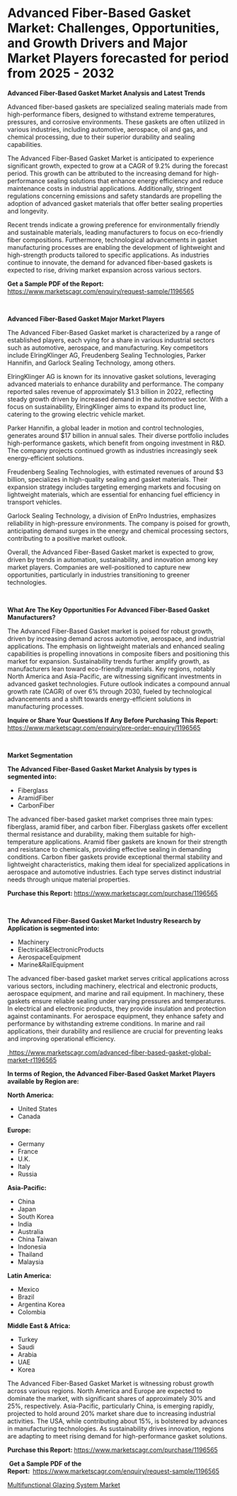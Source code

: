 <p><h1>Advanced Fiber-Based Gasket Market: Challenges, Opportunities, and Growth Drivers and Major Market Players forecasted for period from 2025 - 2032</h1></p><p><strong>Advanced Fiber-Based Gasket Market Analysis and Latest Trends</strong></p>
<p><p>Advanced fiber-based gaskets are specialized sealing materials made from high-performance fibers, designed to withstand extreme temperatures, pressures, and corrosive environments. These gaskets are often utilized in various industries, including automotive, aerospace, oil and gas, and chemical processing, due to their superior durability and sealing capabilities. </p><p>The Advanced Fiber-Based Gasket Market is anticipated to experience significant growth, expected to grow at a CAGR of 9.2% during the forecast period. This growth can be attributed to the increasing demand for high-performance sealing solutions that enhance energy efficiency and reduce maintenance costs in industrial applications. Additionally, stringent regulations concerning emissions and safety standards are propelling the adoption of advanced gasket materials that offer better sealing properties and longevity.</p><p>Recent trends indicate a growing preference for environmentally friendly and sustainable materials, leading manufacturers to focus on eco-friendly fiber compositions. Furthermore, technological advancements in gasket manufacturing processes are enabling the development of lightweight and high-strength products tailored to specific applications. As industries continue to innovate, the demand for advanced fiber-based gaskets is expected to rise, driving market expansion across various sectors.</p></p>
<p><strong>Get a Sample PDF of the Report:&nbsp;</strong> <a href="https://www.marketscagr.com/enquiry/request-sample/1196565?utm_campaign=1835&utm_medium=2&utm_source=Github&utm_content=ia&utm_term=22032025&utm_id=advanced-fiber-based-gasket">https://www.marketscagr.com/enquiry/request-sample/1196565</a></p>
<p>&nbsp;</p>
<p><strong>Advanced Fiber-Based Gasket Major Market Players</strong></p>
<p><p>The Advanced Fiber-Based Gasket market is characterized by a range of established players, each vying for a share in various industrial sectors such as automotive, aerospace, and manufacturing. Key competitors include ElringKlinger AG, Freudenberg Sealing Technologies, Parker Hannifin, and Garlock Sealing Technology, among others. </p><p>ElringKlinger AG is known for its innovative gasket solutions, leveraging advanced materials to enhance durability and performance. The company reported sales revenue of approximately $1.3 billion in 2022, reflecting steady growth driven by increased demand in the automotive sector. With a focus on sustainability, ElringKlinger aims to expand its product line, catering to the growing electric vehicle market.</p><p>Parker Hannifin, a global leader in motion and control technologies, generates around $17 billion in annual sales. Their diverse portfolio includes high-performance gaskets, which benefit from ongoing investment in R&D. The company projects continued growth as industries increasingly seek energy-efficient solutions.</p><p>Freudenberg Sealing Technologies, with estimated revenues of around $3 billion, specializes in high-quality sealing and gasket materials. Their expansion strategy includes targeting emerging markets and focusing on lightweight materials, which are essential for enhancing fuel efficiency in transport vehicles.</p><p>Garlock Sealing Technology, a division of EnPro Industries, emphasizes reliability in high-pressure environments. The company is poised for growth, anticipating demand surges in the energy and chemical processing sectors, contributing to a positive market outlook.</p><p>Overall, the Advanced Fiber-Based Gasket market is expected to grow, driven by trends in automation, sustainability, and innovation among key market players. Companies are well-positioned to capture new opportunities, particularly in industries transitioning to greener technologies.</p></p>
<p>&nbsp;</p>
<p><strong>What Are The Key Opportunities For Advanced Fiber-Based Gasket Manufacturers?</strong></p>
<p><p>The Advanced Fiber-Based Gasket market is poised for robust growth, driven by increasing demand across automotive, aerospace, and industrial applications. The emphasis on lightweight materials and enhanced sealing capabilities is propelling innovations in composite fibers and positioning this market for expansion. Sustainability trends further amplify growth, as manufacturers lean toward eco-friendly materials. Key regions, notably North America and Asia-Pacific, are witnessing significant investments in advanced gasket technologies. Future outlook indicates a compound annual growth rate (CAGR) of over 6% through 2030, fueled by technological advancements and a shift towards energy-efficient solutions in manufacturing processes.</p></p>
<p><strong>Inquire or Share Your Questions If Any Before Purchasing This Report:</strong> <a href="https://www.marketscagr.com/enquiry/pre-order-enquiry/1196565?utm_campaign=1835&utm_medium=2&utm_source=Github&utm_content=ia&utm_term=22032025&utm_id=advanced-fiber-based-gasket">https://www.marketscagr.com/enquiry/pre-order-enquiry/1196565</a></p>
<p>&nbsp;</p>
<p><strong>Market Segmentation</strong></p>
<p><strong>The Advanced Fiber-Based Gasket Market Analysis by types is segmented into:</strong></p>
<p><ul><li>Fiberglass</li><li>AramidFiber</li><li>CarbonFiber</li></ul></p>
<p><p>The advanced fiber-based gasket market comprises three main types: fiberglass, aramid fiber, and carbon fiber. Fiberglass gaskets offer excellent thermal resistance and durability, making them suitable for high-temperature applications. Aramid fiber gaskets are known for their strength and resistance to chemicals, providing effective sealing in demanding conditions. Carbon fiber gaskets provide exceptional thermal stability and lightweight characteristics, making them ideal for specialized applications in aerospace and automotive industries. Each type serves distinct industrial needs through unique material properties.</p></p>
<p><strong>Purchase this Report:&nbsp;</strong><a href="https://www.marketscagr.com/purchase/1196565?utm_campaign=1835&utm_medium=2&utm_source=Github&utm_content=ia&utm_term=22032025&utm_id=advanced-fiber-based-gasket">https://www.marketscagr.com/purchase/1196565</a></p>
<p>&nbsp;</p>
<p><strong>The Advanced Fiber-Based Gasket Market Industry Research by Application is segmented into:</strong></p>
<p><ul><li>Machinery</li><li>Electrical&ElectronicProducts</li><li>AerospaceEquipment</li><li>Marine&RailEquipment</li></ul></p>
<p><p>The advanced fiber-based gasket market serves critical applications across various sectors, including machinery, electrical and electronic products, aerospace equipment, and marine and rail equipment. In machinery, these gaskets ensure reliable sealing under varying pressures and temperatures. In electrical and electronic products, they provide insulation and protection against contaminants. For aerospace equipment, they enhance safety and performance by withstanding extreme conditions. In marine and rail applications, their durability and resilience are crucial for preventing leaks and improving operational efficiency.</p></p>
<p><a href="https://www.marketscagr.com/advanced-fiber-based-gasket-global-market-r1196565?utm_campaign=1835&utm_medium=2&utm_source=Github&utm_content=ia&utm_term=22032025&utm_id=advanced-fiber-based-gasket">&nbsp;https://www.marketscagr.com/advanced-fiber-based-gasket-global-market-r1196565</a></p>
<p><strong>In terms of Region, the Advanced Fiber-Based Gasket Market Players available by Region are:</strong></p>
<p>
    <p> <strong> North America: </strong>
        <ul>
            <li>United States</li>
            <li>Canada</li>
        </ul>
        </p> 
    <p> <strong> Europe: </strong>
        <ul>
            <li>Germany</li>
            <li>France</li>
            <li>U.K.</li>
            <li>Italy</li>
            <li>Russia</li>
        </ul>
        </p> 
    <p> <strong> Asia-Pacific: </strong>
        <ul>
            <li>China</li>
            <li>Japan</li>
            <li>South Korea</li>
            <li>India</li>
            <li>Australia</li>
            <li>China Taiwan</li>
            <li>Indonesia</li>
            <li>Thailand</li>
            <li>Malaysia</li>
        </ul>
        </p> 
    <p> <strong> Latin America: </strong>
        <ul>
            <li>Mexico</li>
            <li>Brazil</li>
            <li>Argentina Korea</li>
            <li>Colombia</li>
        </ul>
        </p> 
    <p> <strong> Middle East & Africa: </strong>
        <ul>
            <li>Turkey</li>
            <li>Saudi</li>
            <li>Arabia</li>
            <li>UAE</li>
            <li>Korea</li>
        </ul>
    </p>
    </p>
<p><p>The Advanced Fiber-Based Gasket Market is witnessing robust growth across various regions. North America and Europe are expected to dominate the market, with significant shares of approximately 30% and 25%, respectively. Asia-Pacific, particularly China, is emerging rapidly, projected to hold around 20% market share due to increasing industrial activities. The USA, while contributing about 15%, is bolstered by advances in manufacturing technologies. As sustainability drives innovation, regions are adapting to meet rising demand for high-performance gasket solutions.</p></p>
<p><strong>Purchase this Report: </strong><a href="https://www.marketscagr.com/purchase/1196565?utm_campaign=1835&utm_medium=2&utm_source=Github&utm_content=ia&utm_term=22032025&utm_id=advanced-fiber-based-gasket">https://www.marketscagr.com/purchase/1196565</a></p>
<p>&nbsp;<strong>Get a Sample PDF of the Report:&nbsp;&nbsp;</strong><a href="https://www.marketscagr.com/enquiry/request-sample/1196565?utm_campaign=1835&utm_medium=2&utm_source=Github&utm_content=ia&utm_term=22032025&utm_id=advanced-fiber-based-gasket">https://www.marketscagr.com/enquiry/request-sample/1196565</a></p>
<p><strong></strong></p>
<p><p><a href="https://github.com/mookiesville/Market-Research-Report-List-1/blob/main/multifunctional-glazing-system-market.md?utm_campaign=1835&utm_medium=2&utm_source=Github&utm_content=ia&utm_term=22032025&utm_id=advanced-fiber-based-gasket">Multifunctional Glazing System Market</a></p></p>